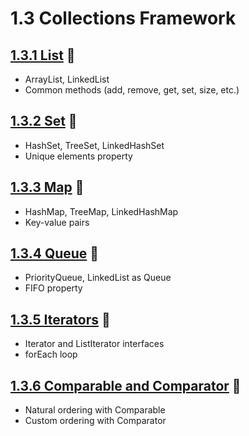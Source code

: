 # 1.3 Collections Framework

## [1.3.1 List](_1_3_1_list/README.md) 🔗

* ArrayList, LinkedList
* Common methods (add, remove, get, set, size, etc.)

## [1.3.2 Set](_1_3_2_set/README.md) 🔗

* HashSet, TreeSet, LinkedHashSet
* Unique elements property

## [1.3.3 Map](_1_3_3_map/README.md) 🔗

* HashMap, TreeMap, LinkedHashMap
* Key-value pairs

## [1.3.4 Queue](_1_3_4_queue/README.md) 🔗

* PriorityQueue, LinkedList as Queue
* FIFO property

## [1.3.5 Iterators](_1_3_5_iterators/README.md) 🔗

* Iterator and ListIterator interfaces
* forEach loop

## [1.3.6 Comparable and Comparator](_1_3_6_comparable_and_comparator/README.md) 🔗

* Natural ordering with Comparable
* Custom ordering with Comparator
